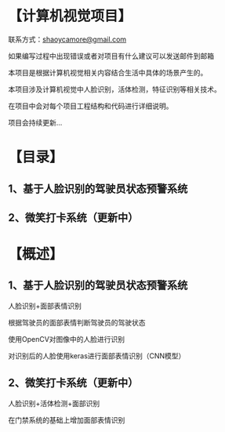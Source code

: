 # 【计算机视觉项目】

联系方式：shaoycamore@gmail.com  

如果编写过程中出现错误或者对项目有什么建议可以发送邮件到邮箱

本项目是根据计算机视觉相关内容结合生活中具体的场景产生的。

本项目涉及计算机视觉中人脸识别，活体检测，特征识别等相关技术。

在项目中会对每个项目工程结构和代码进行详细说明。

项目会持续更新...

# 【目录】

## 1、基于人脸识别的驾驶员状态预警系统

## 2、微笑打卡系统（更新中）

# 【概述】

## 1、基于人脸识别的驾驶员状态预警系统

  人脸识别+面部表情识别

  根据驾驶员的面部表情判断驾驶员的驾驶状态

  使用OpenCV对图像中的人脸进行识别

  对识别后的人脸使用keras进行面部表情识别（CNN模型）
  
  
  
## 2、微笑打卡系统（更新中）

  人脸识别+活体检测+面部识别
  
  在门禁系统的基础上增加面部表情识别
  
  
